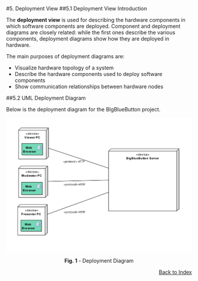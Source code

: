 #5. Deployment View
##5.1 Deployment View Introduction

The **deployment view** is used for describing the hardware components in which software components are deployed. Component and deployment diagrams are closely related: while the first ones describe the various components, deployment diagrams show how they are deployed in hardware.

The main purposes of deployment diagrams are:

* Visualize hardware topology of a system
* Describe the hardware components used to deploy software components
* Show communication relationships between hardware nodes



##5.2 UML Deployment Diagram

Below is the deployment diagram for the BIgBlueButton project.

<p align="center">
  <img src="https://github.com/mariateresachaves/bigbluebutton/blob/master/ESOF-DOCS/Software_Architecture/images/Deployment%20View.png">
  <span class="caption">
        <p align="center"><b>Fig. 1</b> - Deployment Diagram</p>
        </span>
</p>

<p align=right>
  <a href="https://github.com/mariateresachaves/bigbluebutton/blob/master/ESOF-DOCS/Software_Architecture/Index.md">Back to Index</a>
</p>
